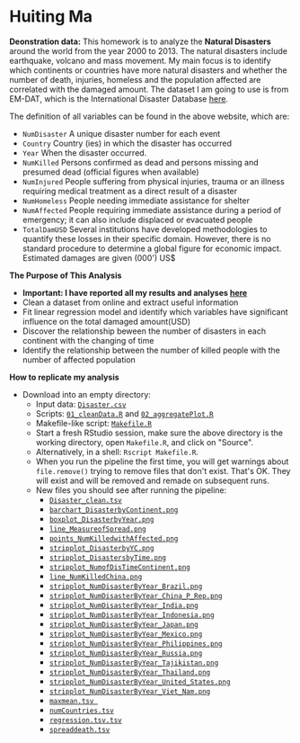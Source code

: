 Huiting Ma
=========================

**Deonstration data:** This homework is to analyze the **Natural Disasters** around the world from the year 2000 to 2013. The natural disasters include earthquake, volcano and mass movement. My main focus is to identify which continents or countries have more natural disasters and whether the number of death, injuries, homeless and the population affected are correlated with the damaged amount. The dataset I am going to use is from EM-DAT, which is the International Disaster Database [here](http://www.emdat.be/database).

The definition of all variables can be found in the above website, which are:

- `NumDisaster` A unique disaster number for each event 
- `Country` Country (ies) in which the disaster has occurred
- `Year` When the disaster occurred. 
- `NumKilled` Persons confirmed as dead and persons missing and presumed dead (official figures when available)
- `NumInjured` People suffering from physical injuries, trauma or an illness requiring medical treatment as a direct result of a disaster
- `NumHomeless` People needing immediate assistance for shelter
- `NumAffected` People requiring immediate assistance during a period of emergency; it can also include displaced or evacuated people
- `TotalDamUSD` Several institutions have developed methodologies to quantify these losses in their specific domain. However, there is no standard procedure to determine a global figure for economic impact. Estimated damages are given (000') US$

**The Purpose of This Analysis**
* **Important: I have reported all my results and analyses [here](http://rpubs.com/Huiting/stat545a-2013-hw06_ma-hui)**
* Clean a dataset from online and extract useful information
* Fit linear regression model and identify which variables have significant influence on the total damaged amount(USD)
* Discover the relationship beween the number of disasters in each continent with the changing of time
* Identify the relationship between the number of killed people with the number of affected population


**How to replicate my analysis**
* Download into an empty directory:
    - Input data: [`Disaster.csv`](https://github.com/horsehuiting/stat545a-2013-hw06_ma-hui/blob/master/Disaster.csv)
    - Scripts: [`01_cleanData.R`](https://github.com/horsehuiting/stat545a-2013-hw06_ma-hui/blob/master/01_cleanData.R) and [`02_aggregatePlot.R`](https://github.com/horsehuiting/stat545a-2013-hw06_ma-hui/blob/master/02_aggregatePlot.R)
    - Makefile-like script: [`Makefile.R`](https://github.com/horsehuiting/stat545a-2013-hw06_ma-hui/blob/master/Makefile.R)
  * Start a fresh RStudio session, make sure the above directory is the working directory, open `Makefile.R`, and click on "Source".
  * Alternatively, in a shell: `Rscript Makefile.R`.
  * When you run the pipeline the first time, you will get warnings about `file.remove()` trying to remove files that don't exist. That's OK. They will exist and will be removed and remade on subsequent runs.
  * New files you should see after running the pipeline:
    - [`Disaster_clean.tsv`](https://github.com/horsehuiting/stat545a-2013-hw06_ma-hui/blob/master/Disaster_clean.tsv)
    - [`barchart_DisasterbyContinent.png`](https://github.com/horsehuiting/stat545a-2013-hw06_ma-hui/blob/master/barchart_DisasterbyContinent.png)
    - [`boxplot_DisasterbyYear.png`](https://github.com/horsehuiting/stat545a-2013-hw06_ma-hui/blob/master/boxplot_DisasterbyYear.png)
    - [`line_MeasureofSpread.png`](https://github.com/horsehuiting/stat545a-2013-hw06_ma-hui/blob/master/line_MeasureofSpread.png)
    - [`points_NumKilledwithAffected.png`](https://github.com/horsehuiting/stat545a-2013-hw06_ma-hui/blob/master/points_NumKilledwithAffected.png)
    - [`stripplot_DisasterbyYC.png`](https://github.com/horsehuiting/stat545a-2013-hw06_ma-hui/blob/master/stripplot_DisasterbyYC.png)
    - [`stripplot_DisastersbyTime.png`](https://github.com/horsehuiting/stat545a-2013-hw06_ma-hui/blob/master/stripplot_DisastersbyTime.png)
    - [`stripplot_NumofDisTimeContinent.png`](https://github.com/horsehuiting/stat545a-2013-hw06_ma-hui/blob/master/stripplot_NumofDisTimeContinent.png)
    - [`line_NumKilledChina.png`](https://github.com/horsehuiting/stat545a-2013-hw06_ma-hui/blob/master/line_NumKilledChina.png)
    - [`stripplot_NumDisasterByYear_Brazil.png`](https://github.com/horsehuiting/stat545a-2013-hw06_ma-hui/blob/master/stripplot_NumDisasterByYear_Brazil.png)
    - [`stripplot_NumDisasterByYear_China_P_Rep.png`](https://github.com/horsehuiting/stat545a-2013-hw06_ma-hui/blob/master/stripplot_NumDisasterByYear_China_P_Rep.png)
    - [`stripplot_NumDisasterByYear_India.png`](https://github.com/horsehuiting/stat545a-2013-hw06_ma-hui/blob/master/stripplot_NumDisasterByYear_India.png)
    - [`stripplot_NumDisasterByYear_Indonesia.png`](https://github.com/horsehuiting/stat545a-2013-hw06_ma-hui/blob/master/stripplot_NumDisasterByYear_Indonesia.png)
    - [`stripplot_NumDisasterByYear_Japan.png`](https://github.com/horsehuiting/stat545a-2013-hw06_ma-hui/blob/master/stripplot_NumDisasterByYear_Japan.png) 
    - [`stripplot_NumDisasterByYear_Mexico.png`](https://github.com/horsehuiting/stat545a-2013-hw06_ma-hui/blob/master/stripplot_NumDisasterByYear_Mexico.png)
    - [`stripplot_NumDisasterByYear_Philippines.png`](https://github.com/horsehuiting/stat545a-2013-hw06_ma-hui/blob/master/stripplot_NumDisasterByYear_Philippines.png)
    - [`stripplot_NumDisasterByYear_Russia.png`](https://github.com/horsehuiting/stat545a-2013-hw06_ma-hui/blob/master/stripplot_NumDisasterByYear_Russia.png)
    - [`stripplot_NumDisasterByYear_Tajikistan.png`](https://github.com/horsehuiting/stat545a-2013-hw06_ma-hui/blob/master/stripplot_NumDisasterByYear_Tajikistan.png)
    - [`stripplot_NumDisasterByYear_Thailand.png`](https://github.com/horsehuiting/stat545a-2013-hw06_ma-hui/blob/master/stripplot_NumDisasterByYear_Thailand.png)
    - [`stripplot_NumDisasterByYear_United_States.png`](https://github.com/horsehuiting/stat545a-2013-hw06_ma-hui/blob/master/stripplot_NumDisasterByYear_United_States.png)
    - [`stripplot_NumDisasterByYear_Viet_Nam.png`](https://github.com/horsehuiting/stat545a-2013-hw06_ma-hui/blob/master/stripplot_NumDisasterByYear_Viet_Nam.png)
    - [`maxmean.tsv `](https://github.com/horsehuiting/stat545a-2013-hw06_ma-hui/blob/master/maxmean.tsv)
    - [`numCountries.tsv`](https://github.com/horsehuiting/stat545a-2013-hw06_ma-hui/blob/master/numCountries.tsv)
    - [`regression.tsv.tsv`](https://github.com/horsehuiting/stat545a-2013-hw06_ma-hui/blob/master/regression.tsv)
    - [`spreaddeath.tsv`](https://github.com/horsehuiting/stat545a-2013-hw06_ma-hui/blob/master/spreaddeath.tsv)
